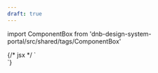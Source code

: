 ```yaml
---
draft: true
---
```


import ComponentBox from 'dnb-design-system-portal/src/shared/tags/ComponentBox'

<ComponentBox data-visual-test="progress-indicator-sizes">
  {/* jsx */ `
<div style={{ display: 'flex' }}>
	<ProgressIndicator progress="50" size="small" />
	<ProgressIndicator progress="50" size="medium" />
	<ProgressIndicator progress="50" />
	<ProgressIndicator progress="50" size="large" />
</div>
	`}
</ComponentBox>
